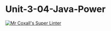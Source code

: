 # Unit-3-04-Java-Power
[![Mr Coxall's Super Linter](https://github.com/ICS4U-Programming-AdrijanV/Unit-3-04-Java-Power/workflows/Mr%20Coxall's%20Super%20Linter/badge.svg)](https://github.com/ICS4U-Programming-AdrijanV/Unit-3-04-Java-Power/actions/)
